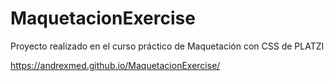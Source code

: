 # MaquetacionExercise
Proyecto realizado en el curso práctico de Maquetación con CSS de PLATZI

https://andrexmed.github.io/MaquetacionExercise/
